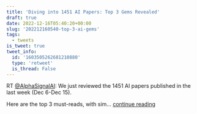 ```yaml
---
title: 'Diving into 1451 AI Papers: Top 3 Gems Revealed'
draft: true
date: 2022-12-16T05:40:20+00:00
slug: '202212160540-top-3-ai-gems'
tags:
  - tweets
is_tweet: true
tweet_info:
  id: '1603505262681210880'
  type: 'retweet'
  is_thread: False
---
```




RT [@AlphaSignalAI](https://x.com/AlphaSignalAI): We just reviewed the 1451 AI papers published in the last week (Dec 6-Dec 15). 

Here are the top 3 must-reads, with sim… [continue reading](https://x.com/sytelus/status/1603505262681210880)
